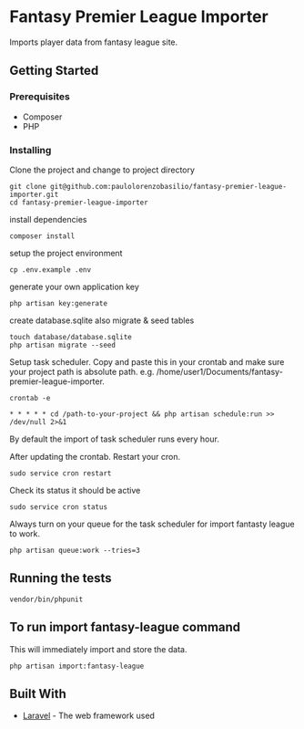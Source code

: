 # Fantasy Premier League Importer

Imports player data from fantasy league site.

## Getting Started

### Prerequisites

* Composer
* PHP

### Installing

Clone the project and change to project directory
```
git clone git@github.com:paulolorenzobasilio/fantasy-premier-league-importer.git
cd fantasy-premier-league-importer
```

install dependencies
```
composer install
```

setup the project environment
```
cp .env.example .env
```

generate your own application key
```
php artisan key:generate
```

create database.sqlite also migrate & seed tables
```
touch database/database.sqlite
php artisan migrate --seed
```

Setup task scheduler. Copy and paste this in your crontab and make sure your project path is absolute path. e.g. /home/user1/Documents/fantasy-premier-league-importer.
```
crontab -e

* * * * * cd /path-to-your-project && php artisan schedule:run >> /dev/null 2>&1
```
By default the import of task scheduler runs every hour.

After updating the crontab. Restart your cron.
```
sudo service cron restart
```

Check its status it should be active
```
sudo service cron status
```

Always turn on your queue for the task scheduler for import fantasty league to work.
```
php artisan queue:work --tries=3
```

## Running the tests
```
vendor/bin/phpunit
```

## To run import fantasy-league command
This will immediately import and store the data.
```
php artisan import:fantasy-league
```

## Built With
* [Laravel](https://laravel.com/) - The web framework used
